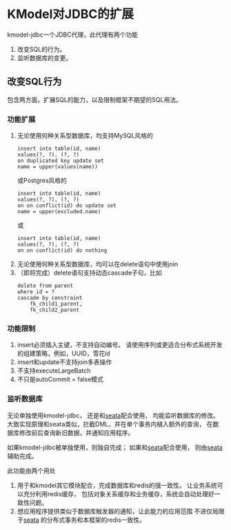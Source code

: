 # KModel对JDBC的扩展

kmodel-jdbc一个JDBC代理，此代理有两个功能
1. 改变SQL的行为。
2. 监听数据库的变更。

## 改变SQL行为
包含两方面，扩展SQL的能力，以及限制框架不期望的SQL用法。

### 功能扩展
1. 无论使用何种关系型数据库，均支持MySQL风格的
    ```
    insert into table(id, name) 
    values(?, ?), (?, ?)
    on duplicated key update set
    name = upper(values(name))
    ```
    或Postgres风格的
    ```
    insert into table(id, name) 
    values(?, ?), (?, ?)
    on on conflict(id) do update set
    name = upper(excluded.name)
    ```
    或
    ```
    insert into table(id, name) 
    values(?, ?), (?, ?)
    on on conflict(id) do nothing
    ```
2. 无论使用何种关系型数据库，均可以在delete语句中使用join
3. （即将完成）delete语句支持动态cascade子句，比如
    ```
    delete from parent 
    where id = ?
    cascade by constraint 
        fk_child1_parent,
        fk_child2_parent
    ```
    
### 功能限制
1. insert必须插入主键，不支持自动编号。
请使用序列或更适合分布式系统开发的组建策略，例如，UUID，雪花id
2. insert和update不支持join多表操作
3. 不支持executeLargeBatch
4. 不只是autoCommit = false模式

### 监听数据库
无论单独使用kmodel-jdbc，
还是和[seata](https://github.com/seata/seata)配合使用，
均能监听数据库的修改。
大致实现原理和seata类似，拦截DML，并在单个事务内植入额外的查询，
在数据库修改前后查询新旧数据，并通知应用程序。


如果kmodel-jdbc被单独使用，则独自完成；
如果和[seata](https://github.com/seata/seata)配合使用，
则由[seata](https://github.com/seata/seata)辅助完成。

此功能由两个用处
1. 用于和kmodel其它模块配合，完成数据库和redis的强一致性。
让业务系统可以充分利用redis缓存，
包括对象关系缓存和业务缓存，系统会自动处理好一致性问题。
2. 想应用程序提供类似于数据库触发器的通知，让此能力的应用范围
不进仅局限于[seata](https://github.com/seata/seata)
的分布式事务和本框架的redis一致性。